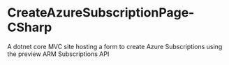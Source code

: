 # CreateAzureSubscriptionPage-CSharp
A dotnet core MVC site hosting a form to create Azure Subscriptions using the preview ARM Subscriptions API
